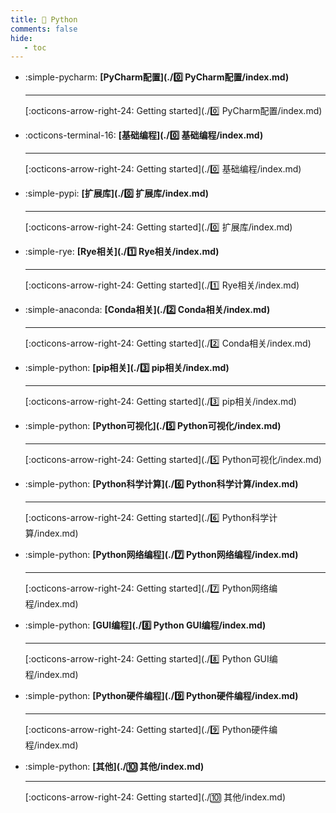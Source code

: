 ```yaml
---
title: 🎈 Python
comments: false
hide:
   - toc
---
```


<div class="grid cards index-info" markdown>

-   :simple-pycharm:  __[PyCharm配置](./0️⃣ PyCharm配置/index.md)__

	---

	

	

	[:octicons-arrow-right-24: Getting started](./0️⃣ PyCharm配置/index.md)

-   :octicons-terminal-16:  __[基础编程](./0️⃣ 基础编程/index.md)__

	---

	

	

	[:octicons-arrow-right-24: Getting started](./0️⃣ 基础编程/index.md)

-   :simple-pypi:  __[扩展库](./0️⃣ 扩展库/index.md)__

	---

	

	

	[:octicons-arrow-right-24: Getting started](./0️⃣ 扩展库/index.md)

-   :simple-rye:  __[Rye相关](./1️⃣ Rye相关/index.md)__

	---

	

	

	[:octicons-arrow-right-24: Getting started](./1️⃣ Rye相关/index.md)

-   :simple-anaconda:  __[Conda相关](./2️⃣ Conda相关/index.md)__

	---

	

	

	[:octicons-arrow-right-24: Getting started](./2️⃣ Conda相关/index.md)

-   :simple-python:  __[pip相关](./3️⃣ pip相关/index.md)__

	---

	

	

	[:octicons-arrow-right-24: Getting started](./3️⃣ pip相关/index.md)

-   :simple-python:  __[Python可视化](./5️⃣ Python可视化/index.md)__

	---

	

	

	[:octicons-arrow-right-24: Getting started](./5️⃣ Python可视化/index.md)

-   :simple-python:  __[Python科学计算](./6️⃣ Python科学计算/index.md)__

	---

	

	

	[:octicons-arrow-right-24: Getting started](./6️⃣ Python科学计算/index.md)

-   :simple-python:  __[Python网络编程](./7️⃣ Python网络编程/index.md)__

	---

	

	

	[:octicons-arrow-right-24: Getting started](./7️⃣ Python网络编程/index.md)

-   :simple-python:  __[GUI编程](./8️⃣ Python GUI编程/index.md)__

	---

	

	

	[:octicons-arrow-right-24: Getting started](./8️⃣ Python GUI编程/index.md)

-   :simple-python:  __[Python硬件编程](./9️⃣ Python硬件编程/index.md)__

	---

	

	

	[:octicons-arrow-right-24: Getting started](./9️⃣ Python硬件编程/index.md)

-   :simple-python:  __[其他](./🔟 其他/index.md)__

	---

	

	

	[:octicons-arrow-right-24: Getting started](./🔟 其他/index.md)

</div>